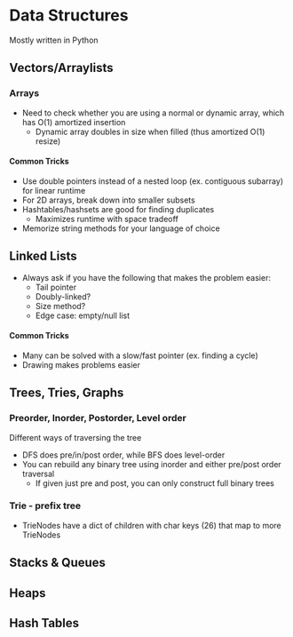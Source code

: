 # Data Structures
Mostly written in Python


## Vectors/Arraylists

### Arrays
- Need to check whether you are using a normal or dynamic array, which has O(1) amortized insertion
  - Dynamic array doubles in size when filled (thus amortized O(1) resize)

#### Common Tricks
- Use double pointers instead of a nested loop (ex. contiguous subarray) for linear runtime
- For 2D arrays, break down into smaller subsets
- Hashtables/hashsets are good for finding duplicates
  - Maximizes runtime with space tradeoff
- Memorize string methods for your language of choice


## Linked Lists
- Always ask if you have the following that makes the problem easier:
  - Tail pointer
  - Doubly-linked?
  - Size method?
  - Edge case: empty/null list

#### Common Tricks
- Many can be solved with a slow/fast pointer (ex. finding a cycle)
- Drawing makes problems easier


## Trees, Tries, Graphs

### Preorder, Inorder, Postorder, Level order
Different ways of traversing the tree
- DFS does pre/in/post order, while BFS does level-order
- You can rebuild any binary tree using inorder and either pre/post order traversal
  - If given just pre and post, you can only construct full binary trees

### Trie - prefix tree
- TrieNodes have a dict of children with char keys (26) that map to more TrieNodes


## Stacks & Queues


## Heaps


## Hash Tables

